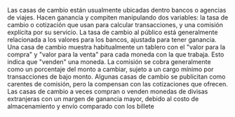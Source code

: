 Las casas de cambio están usualmente ubicadas dentro 
bancos o agencias de viajes. Hacen ganancia y compiten manipulando
dos variables: la tasa de cambio o cotización que usan para
calcular transacciones, y una comisión explícita por su servicio.
La tasa de cambio al público está generalmente relacionada a
los valores para los bancos, ajustada para tener ganancia. Una casa
de cambio muestra habitualmente un tablero con el "valor para
la compra" y "valor para la venta" para cada moneda con la que
trabaja. Esto indica que "venden" una moneda. La comisión se
cobra generalmente como un porcentaje del monto a cambiar, sujeto a
un cargo mínimo por transacciones de bajo monto. Algunas casas de
cambio se publicitan como carentes de comisión, pero la compensan
con las cotizaciones que ofrecen. Las casas de cambio a veces compran
o venden monedas de divisas extranjeras con un margen de
ganancia mayor, debido al costo de almacenamiento y envío comparado
con los billete